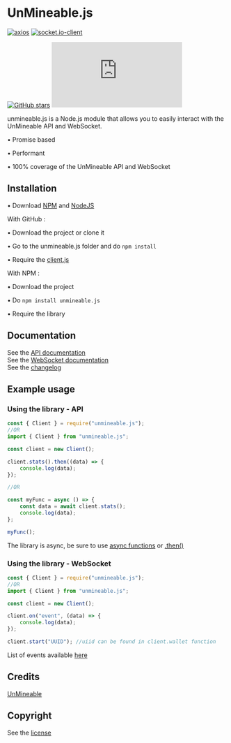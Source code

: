 # UnMineable.js

[![axios](https://img.shields.io/github/package-json/dependency-version/LockBlock-dev/unmineable.js/axios)](https://www.npmjs.com/package/axios) [![socket.io-client](https://img.shields.io/github/package-json/dependency-version/LockBlock-dev/unmineable.js/socket.io-client)](https://www.npmjs.com/package/socket.io-client)

[![GitHub stars](https://img.shields.io/github/stars/LockBlock-dev/unmineable.js.svg)](https://github.com/LockBlock-dev/unmineable.js/stargazers) ![npm](https://img.shields.io/npm/dm/unmineable.js)

unmineable.js is a Node.js module that allows you to easily interact with the UnMineable API and WebSocket.

• Promise based

• Performant

• 100% coverage of the UnMineable API and WebSocket

## Installation

• Download [NPM](https://www.npmjs.com/get-npm) and [NodeJS](https://nodejs.org)

With GitHub :

• Download the project or clone it

• Go to the unmineable.js folder and do `npm install`

• Require the [client.js](/src/client.js)

With NPM :

• Download the project

• Do `npm install unmineable.js`

• Require the library

## Documentation

See the [API documentation](/API.md)  
See the [WebSocket documentation](/WebSocket.md)  
See the [changelog](/CHANGELOG.md)

## Example usage

### Using the library - API

```js
const { Client } = require("unmineable.js");
//OR
import { Client } from "unmineable.js";

const client = new Client();

client.stats().then((data) => {
    console.log(data);
});

//OR

const myFunc = async () => {
    const data = await client.stats();
    console.log(data);
};

myFunc();
```

The library is async, be sure to use [async functions](https://developer.mozilla.org/en-US/docs/Web/JavaScript/Reference/Statements/async_function#syntax) or [.then()](https://developer.mozilla.org/en-US/docs/Web/JavaScript/Reference/Global_Objects/Promise/then#syntax)

### Using the library - WebSocket

```js
const { Client } = require("unmineable.js");
//OR
import { Client } from "unmineable.js";

const client = new Client();

client.on("event", (data) => {
    console.log(data);
});

client.start("UUID"); //uiid can be found in client.wallet function
```

List of events available [here](/WebSocket.md)

## Credits

[UnMineable](https://unmineable.com)

## Copyright

See the [license](/LICENSE)
